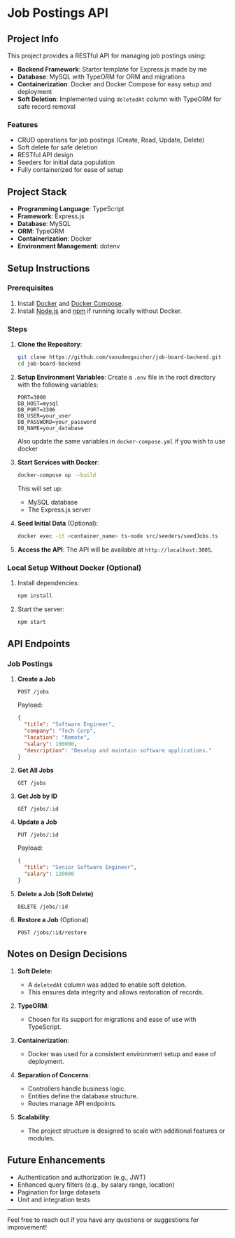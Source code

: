 # Job Postings API

## Project Info
This project provides a RESTful API for managing job postings using:

- **Backend Framework**: Starter template for Express.js made by me
- **Database**: MySQL with TypeORM for ORM and migrations
- **Containerization**: Docker and Docker Compose for easy setup and deployment
- **Soft Deletion**: Implemented using `deletedAt` column with TypeORM for safe record removal

### Features
- CRUD operations for job postings (Create, Read, Update, Delete)
- Soft delete for safe deletion
- RESTful API design
- Seeders for initial data population
- Fully containerized for ease of setup

## Project Stack
- **Programming Language**: TypeScript
- **Framework**: Express.js
- **Database**: MySQL
- **ORM**: TypeORM
- **Containerization**: Docker
- **Environment Management**: dotenv

## Setup Instructions

### Prerequisites
1. Install [Docker](https://www.docker.com/) and [Docker Compose](https://docs.docker.com/compose/).
2. Install [Node.js](https://nodejs.org/) and [npm](https://www.npmjs.com/) if running locally without Docker.

### Steps

1. **Clone the Repository**:
   ```bash
   git clone https://github.com/vasudeogaichor/job-board-backend.git
   cd job-board-backend
   ```

2. **Setup Environment Variables**:
   Create a `.env` file in the root directory with the following variables:
   ```env
   PORT=3000
   DB_HOST=mysql
   DB_PORT=3306
   DB_USER=your_user
   DB_PASSWORD=your_password
   DB_NAME=your_database
   ```

   Also update the same variables in `docker-compose.yml` if you wish to use docker

3. **Start Services with Docker**:
   ```bash
   docker-compose up --build
   ```
   This will set up:
   - MySQL database
   - The Express.js server

<!-- 4. **Run Migrations**:
   After services are up, apply migrations:
   ```bash
   docker exec -it <container_name> npx typeorm migration:run -d ./src/data-source.ts
   ``` -->

4. **Seed Initial Data** (Optional):
   ```bash
   docker exec -it <container_name> ts-node src/seeders/seedJobs.ts
   ```

5. **Access the API**:
   The API will be available at `http://localhost:3005`.

### Local Setup Without Docker (Optional)
1. Install dependencies:
   ```bash
   npm install
   ```
2. Start the server:
   ```bash
   npm start
   ```

## API Endpoints

### Job Postings
1. **Create a Job**
   ```http
   POST /jobs
   ```
   Payload:
   ```json
   {
     "title": "Software Engineer",
     "company": "Tech Corp",
     "location": "Remote",
     "salary": 100000,
     "description": "Develop and maintain software applications."
   }
   ```

2. **Get All Jobs**
   ```http
   GET /jobs
   ```

3. **Get Job by ID**
   ```http
   GET /jobs/:id
   ```

4. **Update a Job**
   ```http
   PUT /jobs/:id
   ```
   Payload:
   ```json
   {
     "title": "Senior Software Engineer",
     "salary": 120000
   }
   ```

5. **Delete a Job (Soft Delete)**
   ```http
   DELETE /jobs/:id
   ```

6. **Restore a Job** (Optional)
   ```http
   POST /jobs/:id/restore
   ```

## Notes on Design Decisions

1. **Soft Delete**:
   - A `deletedAt` column was added to enable soft deletion.
   - This ensures data integrity and allows restoration of records.

2. **TypeORM**:
   - Chosen for its support for migrations and ease of use with TypeScript.

3. **Containerization**:
   - Docker was used for a consistent environment setup and ease of deployment.

4. **Separation of Concerns**:
   - Controllers handle business logic.
   - Entities define the database structure.
   - Routes manage API endpoints.

5. **Scalability**:
   - The project structure is designed to scale with additional features or modules.

## Future Enhancements
- Authentication and authorization (e.g., JWT)
- Enhanced query filters (e.g., by salary range, location)
- Pagination for large datasets
- Unit and integration tests

---

Feel free to reach out if you have any questions or suggestions for improvement!

